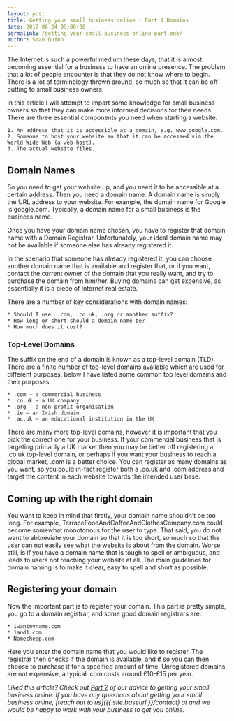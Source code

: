 ```yaml
---
layout: post
title: Getting your small business online - Part 1 Domains
date: 2017-06-24 09:00:00
permalink: /getting-your-small-business-online-part-one/
author: Sean Quinn
---
```


The Internet is such a powerful medium these days, that it is almost becoming essential for a business to have an online presence. The problem that a lot of people encounter is that they do not know where to begin. There is a lot of terminology thrown around, so much so that it can be off putting to small business owners. 

In this article I will attempt to impart some knowledge for small business owners so that they can make more informed decisions for their needs. There are three essential components you need when starting a website:

	1. An address that it is accessible at a domain, e.g. www.google.com.
	2. Someone to host your website so that it can be accessed via the World Wide Web (a web host).
	3. The actual website files. 

## Domain Names
So you need to get your website up, and you need it to be accessible at a certain address. Then you need a domain name. A domain name is simply the URL address to your website. For example, the domain name for Google is google.com. Typically, a domain name for a small business is the business name. 

Once you have your domain name chosen, you have to register that domain name with a Domain Registrar. Unfortunately, your ideal domain name may not be available if someone else has already registered it.  

In the scenario that someone has already registered it, you can choose another domain name that is available and register that, or if you want, contact the current owner of the domain that you really want, and try to purchase the domain from him/her. Buying domains can get expensive, as essentially it is a piece of Internet real estate.

There are a number of key considerations with domain names:

	* Should I use  .com, .co.uk, .org or another suffix?
	* How long or short should a domain name be?
	* How much does it cost?

### Top-Level Domains
The suffix on the end of a domain is known as a top-level domain (TLD). There are a finite number of top-level domains available which are used for different purposes, below I have listed some common top level domains and their purposes:

	* .com – a commercial business
	* .co.uk – a UK company
	* .org – a non-profit organisation
	* .ie – an Irish domain
	* .ac.uk – an educational institution in the UK

There are many more top-level domains, however it is important that you pick the correct one for your business.  If your commercial business that is targeting primarily a UK market then you may be better off registering a .co.uk top-level domain, or perhaps if you want your business to reach a global market, .com is a better choice. You can register as many domains as you want, so you could in-fact register both a .co.uk and .com address and target the content in each website towards the intended user base. 

## Coming up with the right domain
You want to keep in mind that firstly, your domain name shouldn’t be too long. For example, TerraceFoodAndCoffeeAndClothesCompany.com could become somewhat monotonous for the user to type. That said, you do not want to abbreviate your domain so that it is too short, so much so that the user can not easily see what the website is about from the domain. Worse still, is if you have a domain name that is tough to spell or ambiguous, and leads to users not reaching your website at all. The main guidelines for domain naming is to make it clear, easy to spell and short as possible.

## Registering your domain
Now the important part is to register your domain. This part is pretty simple, you go to a domain registrar, and some good domain registrars are:

	* iwantmyname.com
	* 1and1.com
	* Namecheap.com

Here you enter the domain name that you would like to register. The registrar then checks if the domain is available, and if so you can then choose to purchase it for a specified amount of time. Unregistered domains are not expensive, a typical .com costs around £10-£15 per year.

*Liked this article? Check out [Part 2]({{site.baseurl}}/getting-your-small-business-online-part-two/) of our advice to getting your small business online. If you have any questions about getting your small business online, [reach out to us]({{ site.baseurl }}/contact) at and we would be happy to work with your business to get you online.*

